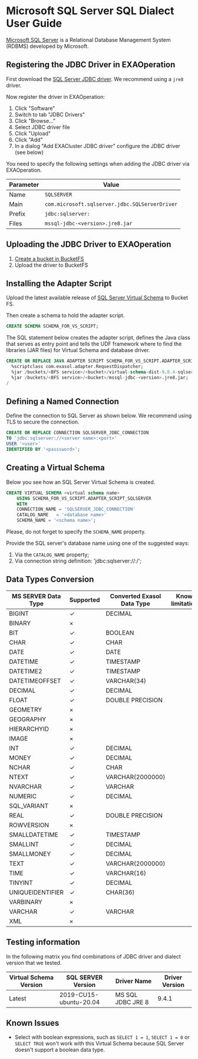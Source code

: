 # Microsoft SQL Server SQL Dialect User Guide

[Microsoft SQL Server](https://www.microsoft.com/en-us/sql-server/sql-server-2017) is a Relational Database Management System (RDBMS) developed by Microsoft. 

## Registering the JDBC Driver in EXAOperation

First download the [SQL Server JDBC driver](https://github.com/microsoft/mssql-jdbc/releases).
We recommend using a `jre8` driver.

Now register the driver in EXAOperation:

1. Click "Software"
1. Switch to tab "JDBC Drivers"
1. Click "Browse..."
1. Select JDBC driver file
1. Click "Upload"
1. Click "Add"
1. In a dialog "Add EXACluster JDBC driver" configure the JDBC driver (see below)

You need to specify the following settings when adding the JDBC driver via EXAOperation.

| Parameter | Value                                          |
|-----------|------------------------------------------------|
| Name      | `SQLSERVER`                                    |
| Main      | `com.microsoft.sqlserver.jdbc.SQLServerDriver` |
| Prefix    | `jdbc:sqlserver:`                              |
| Files     | `mssql-jdbc-<version>.jre8.jar`                |

## Uploading the JDBC Driver to EXAOperation

1. [Create a bucket in BucketFS](https://docs.exasol.com/administration/on-premise/bucketfs/create_new_bucket_in_bucketfs_service.htm)
1. Upload the driver to BucketFS

## Installing the Adapter Script

Upload the latest available release of [SQL Server Virtual Schema](https://github.com/exasol/sqlserver-virtual-schema/releases) to Bucket FS.

Then create a schema to hold the adapter script.

```sql
CREATE SCHEMA SCHEMA_FOR_VS_SCRIPT;
```

The SQL statement below creates the adapter script, defines the Java class that serves as entry point and tells the UDF framework where to find the libraries (JAR files) for Virtual Schema and database driver.

```sql
CREATE OR REPLACE JAVA ADAPTER SCRIPT SCHEMA_FOR_VS_SCRIPT.ADAPTER_SCRIPT_SQLSERVER AS
  %scriptclass com.exasol.adapter.RequestDispatcher;
  %jar /buckets/<BFS service>/<bucket>/virtual-schema-dist-9.0.4-sqlserver-2.0.3.jar;
  %jar /buckets/<BFS service>/<bucket>/mssql-jdbc-<version>.jre8.jar;
/
```

## Defining a Named Connection

Define the connection to SQL Server as shown below. We recommend using TLS to secure the connection.

```sql
CREATE OR REPLACE CONNECTION SQLSERVER_JDBC_CONNECTION
TO 'jdbc:sqlserver://<server name>:<port>'
USER '<user>'
IDENTIFIED BY '<passsword>';
```

## Creating a Virtual Schema

Below you see how an SQL Server Virtual Schema is created.

```sql
CREATE VIRTUAL SCHEMA <virtual schema name>
    USING SCHEMA_FOR_VS_SCRIPT.ADAPTER_SCRIPT_SQLSERVER
    WITH
    CONNECTION_NAME = 'SQLSERVER_JDBC_CONNECTION'
    CATALOG_NAME   = '<database name>'
    SCHEMA_NAME = '<schema name>';
```


Please, do not forget to specify the `SCHEMA_NAME` property.

Provide the SQL server's database name using one of the suggested ways:
1. Via the `CATALOG_NAME` property;
1. Via connection string definition: 'jdbc:sqlserver://<server name>:<port>/<database name>';

## Data Types Conversion

MS SERVER Data Type | Supported | Converted Exasol Data Type| Known limitations
--------------------|-----------|---------------------------|-------------------
BIGINT              |  ✓        | DECIMAL                   | 
BINARY              |  ×        |                           | 
BIT                 |  ✓        | BOOLEAN                   | 
CHAR                |  ✓        | CHAR                      | 
DATE                |  ✓        | DATE                      | 
DATETIME            |  ✓        | TIMESTAMP                 | 
DATETIME2           |  ✓        | TIMESTAMP                 | 
DATETIMEOFFSET      |  ✓        | VARCHAR(34)               | 
DECIMAL             |  ✓        | DECIMAL                   |  
FLOAT               |  ✓        | DOUBLE PRECISION          |  
GEOMETRY            |  ×        |                           | 
GEOGRAPHY           |  ×        |                           | 
HIERARCHYID         |  ×        |                           | 
IMAGE               |  ×        |                           | 
INT                 |  ✓        | DECIMAL                   | 
MONEY               |  ✓        | DECIMAL                   | 
NCHAR               |  ✓        | CHAR                      | 
NTEXT               |  ✓        | VARCHAR(2000000)          | 
NVARCHAR            |  ✓        | VARCHAR                   | 
NUMERIC             |  ✓        | DECIMAL                   | 
SQL_VARIANT         |  ×        |                           | 
REAL                |  ✓        | DOUBLE PRECISION          | 
ROWVERSION          |  ×        |                           | 
SMALLDATETIME       |  ✓        | TIMESTAMP                 | 
SMALLINT            |  ✓        | DECIMAL                   | 
SMALLMONEY          |  ✓        | DECIMAL                   | 
TEXT                |  ✓        | VARCHAR(2000000)          | 
TIME                |  ✓        | VARCHAR(16)               |  
TINYINT             |  ✓        | DECIMAL                   | 
UNIQUEIDENTIFIER    |  ✓        | CHAR(36)                  | 
VARBINARY           |  ×        |                           | 
VARCHAR             |  ✓        | VARCHAR                   | 
XML                 |  ×        |                           | 

## Testing information

In the following matrix you find combinations of JDBC driver and dialect version that we tested.

| Virtual Schema Version | SQL SERVER Version    | Driver Name       | Driver Version |
|------------------------|-----------------------|-------------------|----------------|
| Latest                 | 2019-CU15-ubuntu-20.04 | MS SQL JDBC JRE 8 | 9.4.1          |


## Known Issues

* Select with boolean expressions, such as `SELECT 1 = 1`, `SELECT 1 = 0` or `SELECT TRUE` won't work with this Virtual Schema because SQL Server doesn't support a boolean data type.
